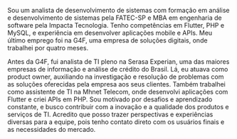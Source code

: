 Sou um analista de desenvolvimento de sistemas com formação em análise e desenvolvimento de sistemas pela FATEC-SP e MBA em engenharia de software pela Impacta Tecnologia. Tenho competências em Flutter, PHP e MySQL, e experiência em desenvolver aplicações mobile e APIs. Meu último emprego foi na G4F, uma empresa de soluções digitais, onde trabalhei por quatro meses.

Antes da G4F, fui analista de TI pleno na Serasa Experian, uma das maiores empresas de informação e análise de crédito do Brasil. Lá, eu atuava como product owner, auxiliando na investigação e resolução de problemas com as soluções oferecidas pela empresa aos seus clientes. Também trabalhei como assistente de TI na Mhnet Telecom, onde desenvolvi aplicações com Flutter e criei APIs em PHP. Sou motivado por desafios e aprendizado constante, e busco contribuir com a inovação e a qualidade dos produtos e serviços de TI. Acredito que posso trazer perspectivas e experiências diversas para a equipe, pois tenho contato direto com os usuários finais e as necessidades do mercado.
